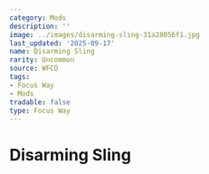 ```yaml
---
category: Mods
description: ''
image: ../images/disarming-sling-31a28056f1.jpg
last_updated: '2025-09-17'
name: Disarming Sling
rarity: Uncommon
source: WFCD
tags:
- Focus Way
- Mods
tradable: false
type: Focus Way
---
```


# Disarming Sling

